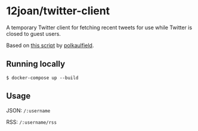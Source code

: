 # 12joan/twitter-client

A temporary Twitter client for fetching recent tweets for use while Twitter is closed to guest users.

Based on [this script](https://github.com/zedeus/nitter/issues/919#issuecomment-1619263153) by [polkaulfield](https://github.com/polkaulfield).

## Running locally

```
$ docker-compose up --build
```

## Usage

JSON: `/:username`

RSS: `/:username/rss`


